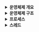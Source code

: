 <details>
<summary><b>운영체제 개요</b></summary>
<div markdown="1">
<br>

- 운영체제 소개
- 운영체제 필요성
- 운영체제 정의
- 운영체제 역할
</div>
</details>

<details>
<summary><b>운영체제 구조</b></summary>
<div markdown="1">
<br>

- 커널
- 시스템 호출
</div>
</details>

<details>
<summary><b>프로세스</b></summary>
<div markdown="1">
<br>

- 프로세스 개념
- 프로세스 상태
- 프로세스 제어 블록
- 프로세스 문맥 교환
</div>
</details>


<details>
<summary><b>스레드</b></summary>
<div markdown="1">
<br>

- 스레드 개념
- 멀티스레드의 구조
- 멀티스레드의 장단점
- 멀티 프로세스 VS 멀티 스레드
</div>
</details>
